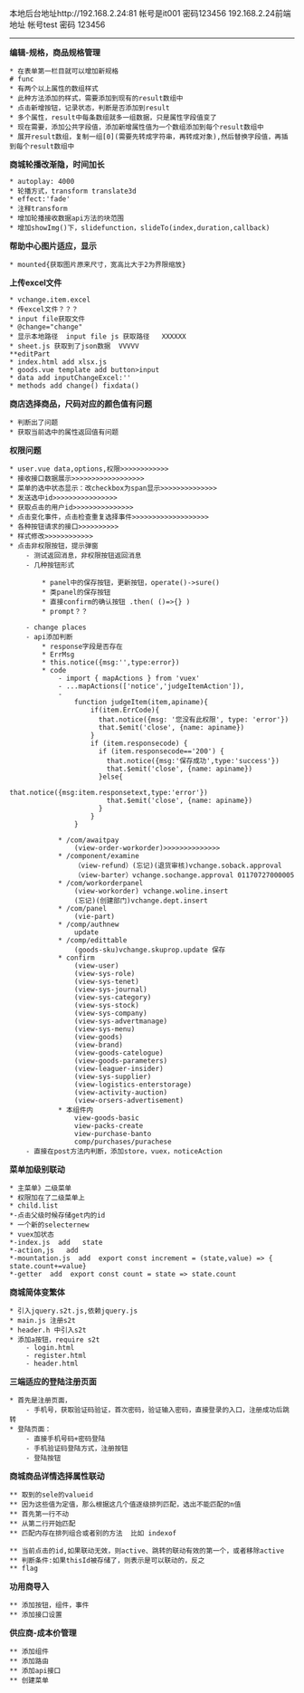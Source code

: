 ﻿本地后台地址http://192.168.2.24:81 帐号是it001 密码123456 192.168.2.24前端地址 帐号test 密码 123456

***************************************

**编辑-规格，商品规格管理**

	* 在表单第一栏目就可以增加新规格
	# func
	* 有两个以上属性的数组样式
	* 此种方法添加的样式，需要添加到现有的result数组中
	* 点击新增按钮，记录状态，判断是否添加到result
	* 多个属性，result中每条数组就多一组数据，只是属性字段值变了
	* 现在需要，添加公共字段值，添加新增属性值为一个数组添加到每个result数组中
	* 展开result数组，复制一组[0](需要先转成字符串，再转成对象),然后替换字段值，再插到每个result数组中

**商城轮播改渐隐，时间加长**

	* autoplay: 4000
	* 轮播方式，transform translate3d
	* effect:'fade'
	* 注释transform
	* 增加轮播接收数据api方法的块范围
	* 增加showImg()下，slidefunction，slideTo(index,duration,callback)

**帮助中心图片适应，显示**

	* mounted{获取图片原来尺寸，宽高比大于2为界限缩放}

**上传excel文件**

	* vchange.item.excel
	* 传excel文件？？？
	* input file获取文件
	* @change="change"
	* 显示本地路径  input file js 获取路径   XXXXXX
	* sheet.js 获取到了json数据  VVVVV
	**editPart
	* index.html add xlsx.js
	* goods.vue template add button>input
	* data add inputChangeExcel:''
	* methods add change() fixdata()

**商店选择商品，尺码对应的颜色值有问题**
	
	* 判断出了问题
	* 获取当前选中的属性返回值有问题

**权限问题**

	* user.vue data,options,权限>>>>>>>>>>>>
	* 接收接口数据展示>>>>>>>>>>>>>>>>>>
	* 菜单的选中状态显示：改checkbox为span显示>>>>>>>>>>>>>>
	* 发送选中id>>>>>>>>>>>>>>>>
	* 获取点击的用户id>>>>>>>>>>>>>>>
	* 点击变化事件，点击检查重复选择事件>>>>>>>>>>>>>>>>>>>
	* 各种按钮请求的接口>>>>>>>>>>
	* 样式修改>>>>>>>>>>>>
	* 点击非权限按钮，提示弹窗
		- 测试返回消息，非权限按钮返回消息
		- 几种按钮形式
			
			* panel中的保存按钮，更新按钮，operate()->sure()
			* 类panel的保存按钮
			* 直接confirm的确认按钮 .then( ()=>{} )
			* prompt？？

		- change places
		- api添加判断
			* response字段是否存在
			* ErrMsg
			* this.notice({msg:'',type:error})
			* code
				- import { mapActions } from 'vuex'
				- ...mapActions(['notice','judgeItemAction']),
				- 	
			        function judgeItem(item,apiname){
			            if(item.ErrCode){
			              that.notice({msg: '您没有此权限', type: 'error'})
			              that.$emit('close', {name: apiname})
			            }
			            if (item.responsecode) {
			              if (item.responsecode=='200') {
			                that.notice({msg:'保存成功',type:'success'})
			                that.$emit('close', {name: apiname})
			              }else{
			                that.notice({msg:item.responsetext,type:'error'})
			                that.$emit('close', {name: apiname})
			              }
			            }
			        }

				* /com/awaitpay
					(view-order-workorder)>>>>>>>>>>>>>>	 
				* /component/examine  
					（view-refund）(忘记)(退货审核)vchange.soback.approval
					（view-barter）vchange.sochange.approval 01170727000005
				* /com/workorderpanel 
					(view-workorder) vchange.woline.insert
					(忘记)(创建部门)vchange.dept.insert
				* /com/panel 
					(vie-part)
				* /comp/authnew
					update
				* /comp/edittable 
					(goods-sku)vchange.skuprop.update 保存
				* confirm
					(view-user)
					(view-sys-role)
					(view-sys-tenet)
					(view-sys-journal)
					(view-sys-category)
					(view-sys-stock)
					(view-sys-company)
					(view-sys-advertmanage)
					(view-sys-menu)
					(view-goods)
					(view-brand)
					(view-goods-catelogue)
					(view-goods-parameters)	
					(view-leaguer-insider)
					(view-sys-supplier)
					(view-logistics-enterstorage)
					(view-activity-auction)
					(view-orsers-advertisement)
				* 本组件内
					view-goods-basic
					view-packs-create
					view-purchase-banto
					comp/purchases/purachese
		- 直接在post方法内判断，添加store，vuex，noticeAction

**菜单加级别联动**

	* 主菜单》二级菜单
	* 权限加在了二级菜单上
	* child.list
	*-点击父级时候存储get内的id
	* 一个新的selecternew
	* vuex加状态
	*-index.js  add   state
	*-action,js   add
	*-mountation.js  add  export const increment = (state,value) => { state.count+=value}
	*-getter  add  export const count = state => state.count

**商城简体变繁体**

	* 引入jquery.s2t.js,依赖jquery.js
	* main.js 注册s2t
	* header.h 中引入s2t
	* 添加a按钮，require s2t 
		- login.html
		- register.html
		- header.html

**三端适应的登陆注册页面**

	* 首先是注册页面，
		- 手机号，获取验证码验证，首次密码，验证输入密码，直接登录的入口，注册成功后跳转
	* 登陆页面：
		- 直接手机号码+密码登陆
		- 手机验证码登陆方式，注册按钮
		- 登陆按钮

**商城商品详情选择属性联动**

    ** 取到的sele的valueid
    ** 因为这些值为定值，那么根据这几个值逐级排列匹配，选出不能匹配的n值
    ** 首先第一行不动
    ** 从第二行开始匹配
    ** 匹配内存在排列组合或者别的方法  比如 indexof

    ** 当前点击的id,如果联动无效，则active、跳转的联动有效的第一个，或者移除active
    ** 判断条件:如果thisId被存储了，则表示是可以联动的，反之
    ** flag

**功用商导入**
	
	** 添加按钮，组件，事件
	** 添加接口设置

**供应商-成本价管理**
	
	** 添加组件
	** 添加路由
	** 添加api接口
	** 创建菜单